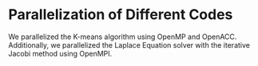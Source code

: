 # Parallelization of Different Codes
We parallelized the K-means algorithm using OpenMP and OpenACC. Additionally, we parallelized the Laplace Equation solver with the iterative Jacobi method using OpenMPI.



